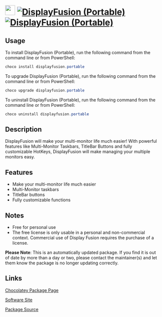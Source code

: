 ﻿# <img src="https://rawcdn.githack.com/virtualex-itv/chocolatey-packages/bc57ad91f327c9a9b44390c7d766ba55a177726e/icons/displayfusion.portable.png" width="32" height="32"/> [![DisplayFusion (Portable)](https://img.shields.io/chocolatey/v/displayfusion.portable.svg?label=DisplayFusion+(Portable))](https://chocolatey.org/packages/displayfusion.portable) [![DisplayFusion (Portable)](https://img.shields.io/chocolatey/dt/displayfusion.portable.svg)](https://chocolatey.org/packages/displayfusion.portable)

## Usage

To install DisplayFusion (Portable), run the following command from the command line or from PowerShell:

```powershell
choco install displayfusion.portable
```

To upgrade DisplayFusion (Portable), run the following command from the command line or from PowerShell:

```powershell
choco upgrade displayfusion.portable
```

To uninstall DisplayFusion (Portable), run the following command from the command line or from PowerShell:

```powershell
choco uninstall displayfusion.portable
```

## Description

DisplayFusion will make your multi-monitor life much easier! With powerful features like Multi-Monitor Taskbars, TitleBar Buttons and fully customizable HotKeys, DisplayFusion will make managing your multiple monitors easy.

## Features

- Make your multi-monitor life much easier
- Multi-Monitor taskbars
- TitleBar buttons
- Fully customizable functions

## Notes

- Free for personal use
- The free license is only usable in a personal and non-commercial context. Commercial use of Display Fusion requires the purchase of a license.

**Please Note**: This is an automatically updated package. If you find it is
out of date by more than a day or two, please contact the maintainer(s) and
let them know the package is no longer updating correctly.

## Links

[Chocolatey Package Page](https://chocolatey.org/packages/displayfusion.portable)

[Software Site](https://www.displayfusion.com/)

[Package Source](https://github.com/bc3tech/chocolatey/tree/master/TrayStatus)
